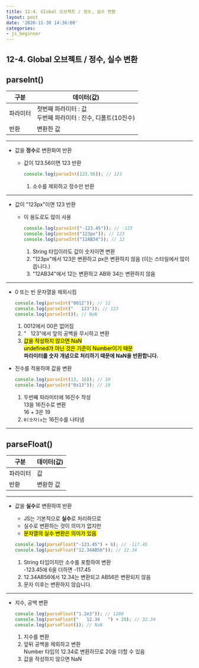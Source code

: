 ```yaml
---
title: 12-4. Global 오브젝트 / 정수, 실수 변환
layout: post
date: '2020-11-30 14:36:00'
categories:
- js_beginner
---
```


## 12-4. Global 오브젝트 / 정수, 실수 변환

## parseInt()

|구분|데이터(값)|
|---|---------|
|파라미터|첫번째 파라미터 : 값 <br> 두번째 파라미터 : 진수, 디폴트(10진수)|
|반환|변환한 값|

---

* 값을 **정수**로 변환화여 반환

    * 값이 123.56이면 123 반환
    
        ```javascript
        console.log(parseInt(123.56)); // 123
        ```
        
        1. 소수를 제외하고 정수만 반환
    
---

* 값이 "123px"이면 123 반환

    * 이 용도로도 많이 사용
    
        ```javascript
        console.log(parseInt("-123.45")); // -123
        console.log(parseInt("123px")); // 123
        console.log(parseInt("12AB34")); // 12
        ```
        
        1. String 타입이라도 값이 숫자이면 변환
        2. "123px"에서 123은 변환하고 px은 변환하지 않음 (이는 스타일에서 많이 씁니다.)
        3. "12AB34"에서 12는 변환하고 AB와 34는 변환하지 않음
    
---

* 0 또는 빈 문자열을 제외시킴

    ```javascript
    console.log(parseInt("0012")); // 12
    console.log(parseInt("   123")); // 123
    console.log(parseInt()); // NaN
    ```
    
    1. 0012에서 00은 없어짐
    2. "&nbsp;&nbsp;&nbsp;123"에서 앞의 공백을 무시하고 변환
    3. <mark>값을 작성하지 않으면 NaN</mark>  
       <mark>undefined가 아닌 것은 기준이 Number이기 때문</mark>  
       **파라미터를 숫자 개념으로 처리하기 때문에 NaN을 반환합니다.**

* 진수를 적용하여 값을 변환

    ```javascript
    console.log(parseInt(13, 16)); // 19
    console.log(parseInt("0x13")); // 19
    ```
    
    1. 두번째 파라미터에 16진수 작성  
       13을 16진수로 변환  
       16 + 3은 19
    2. `0(숫자)x`는 16진수를 나타냄
    
---

## parseFloat()

|구분|데이터(값)|
|---|---------|
|파라미터|값|
|반환|변환한 값|

---

* 값을 **실수**로 변환하여 반환

    * JS는 기본적으로 **실수**로 처리하므로
    * 실수로 변환하는 것이 의미가 없지만
    * <mark>문자열의 실수 변환은 의미가 있음</mark>
    
    ```javascript
    console.log(parseFloat("-123.45") + 6); // -117.45
    console.log(parseFloat("12.34AB56")); // 12.34
    ```
    
    1. String 타입이지만 소수를 포함하여 변환  
       -123.45에 6을 더하면 -117.45
    2. 12.34AB56에서 12.34는 변환되고 AB56은 변환되지 않음
    3. 문자 이후는 변환하지 않습니다.
    
---

* 지수, 공백 변환

    ```javascript
    console.log(parseFloat("1.2e3")); // 1200
    console.log(parseFloat("   12.34   ") + 20); // 32.34
    console.log(parseFloat()); // NaN
    ```
    
    1. 지수를 변환
    2. 앞뒤 공백을 제외하고 변환  
       Number 타입의 12.34로 변환하므로 20을 더할 수 있음
    3. 값을 작성하지 않으면 NaN

